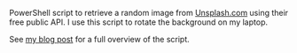 PowerShell script to retrieve a random image from [Unsplash.com](https://unsplash.com/) using their free public API. I use this script to rotate the background on my laptop.

See [my blog post](https://hanswustrack.com/posts/how-to-get-beautiful-free-rotating-windows-backgrounds/) for a full overview of the script.